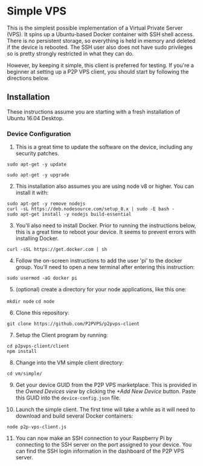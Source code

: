 # Simple VPS
This is the simplest possible implementation of a Virtual Private Server (VPS). It spins up
a Ubuntu-based Docker container with SSH shell access. There is no persistent storage,
so everything is held in memory and deleted if the device is rebooted. The SSH user also
does not have sudo privileges so is pretty strongly restricted in what they can do.

However, by keeping it simple, this client is preferred for testing. If you're a beginner at
setting up a P2P VPS client, you should start by following the directions below.

## Installation
These instructions assume you are starting with a fresh installation of Ubuntu 16.04 Desktop.

### Device Configuration

1. This is a great time to update the software on the device, including any security patches.
```
sudo apt-get -y update

sudo apt-get -y upgrade
```

2. This installation also assumes you are using node v8 or higher. You can install it with:
```
sudo apt-get -y remove nodejs
curl -sL https://deb.nodesource.com/setup_8.x | sudo -E bash -
sudo apt-get install -y nodejs build-essential
```

3. You'll also need to install Docker. Prior to running the instructions below,
this is a great time to reboot your device. It seems to prevent errors with installing Docker.

`curl -sSL https://get.docker.com | sh`

4. Follow the on-screen instructions to add the user 'pi' to the docker group.
You'll need to open a new terminal after entering this instruction:

`sudo usermod -aG docker pi`

5. (optional) create a directory for your node applications, like this one:

`mkdir node`
`cd node`

6. Clone this repository:

`git clone https://github.com/P2PVPS/p2pvps-client`

7. Setup the Client program by running:
```
cd p2pvps-client/client
npm install
```

8. Change into the VM simple client directory:

`cd vm/simple/`

9. Get your device GUID from the P2P VPS marketplace. This is provided in
the *Owned Devices view* by clicking the *+Add New Device* button. Paste this GUID into the `device-config.json` file.

10. Launch the simple client. The first time will take a while as it will need to download and
build several Docker containers:

`node p2p-vps-client.js`

11. You can now make an SSH connection to your Raspberry Pi by connecting to the SSH server on the port
assigned to your device. You can find the SSH login information in the dashboard of the P2P VPS server.
